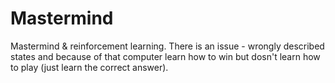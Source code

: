 # Mastermind
Mastermind & reinforcement learning. There is an issue - wrongly described states and because of that computer learn how to win but dosn't learn how to play (just learn the correct answer).
